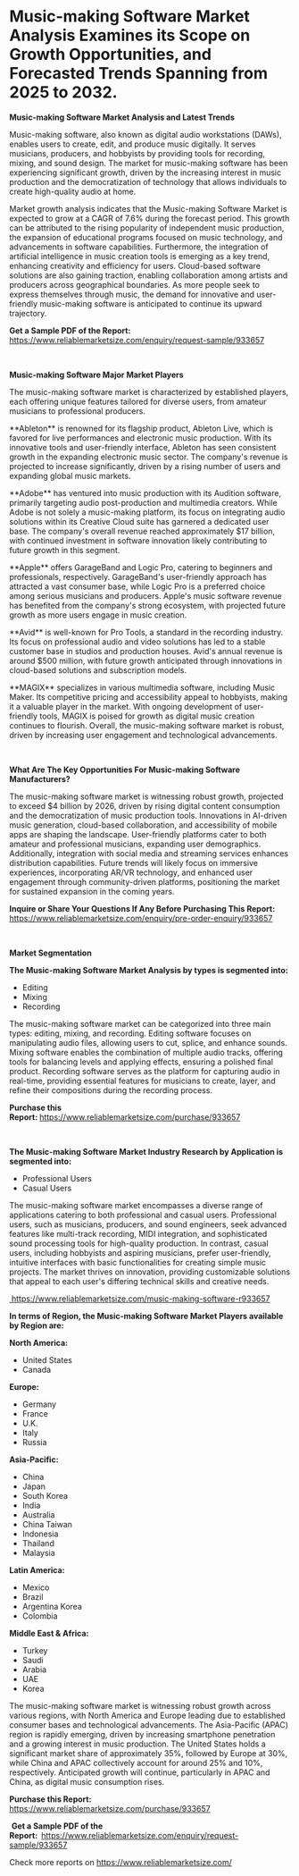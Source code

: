 <p><h1>Music-making Software Market Analysis Examines its Scope on Growth Opportunities, and Forecasted Trends Spanning from 2025 to 2032.</h1></p><p><strong>Music-making Software Market Analysis and Latest Trends</strong></p>
<p><p>Music-making software, also known as digital audio workstations (DAWs), enables users to create, edit, and produce music digitally. It serves musicians, producers, and hobbyists by providing tools for recording, mixing, and sound design. The market for music-making software has been experiencing significant growth, driven by the increasing interest in music production and the democratization of technology that allows individuals to create high-quality audio at home.</p><p>Market growth analysis indicates that the Music-making Software Market is expected to grow at a CAGR of 7.6% during the forecast period. This growth can be attributed to the rising popularity of independent music production, the expansion of educational programs focused on music technology, and advancements in software capabilities. Furthermore, the integration of artificial intelligence in music creation tools is emerging as a key trend, enhancing creativity and efficiency for users. Cloud-based software solutions are also gaining traction, enabling collaboration among artists and producers across geographical boundaries. As more people seek to express themselves through music, the demand for innovative and user-friendly music-making software is anticipated to continue its upward trajectory.</p></p>
<p><strong>Get a Sample PDF of the Report:&nbsp;</strong> <a href="https://www.reliablemarketsize.com/enquiry/request-sample/933657?utm_campaign=1885&utm_medium=2&utm_source=Github&utm_content=ia&utm_term=11032025&utm_id=music-making-software">https://www.reliablemarketsize.com/enquiry/request-sample/933657</a></p>
<p>&nbsp;</p>
<p><strong>Music-making Software Major Market Players</strong></p>
<p><p>The music-making software market is characterized by established players, each offering unique features tailored for diverse users, from amateur musicians to professional producers.</p><p>**Ableton** is renowned for its flagship product, Ableton Live, which is favored for live performances and electronic music production. With its innovative tools and user-friendly interface, Ableton has seen consistent growth in the expanding electronic music sector. The company's revenue is projected to increase significantly, driven by a rising number of users and expanding global music markets.</p><p>**Adobe** has ventured into music production with its Audition software, primarily targeting audio post-production and multimedia creators. While Adobe is not solely a music-making platform, its focus on integrating audio solutions within its Creative Cloud suite has garnered a dedicated user base. The company's overall revenue reached approximately $17 billion, with continued investment in software innovation likely contributing to future growth in this segment.</p><p>**Apple** offers GarageBand and Logic Pro, catering to beginners and professionals, respectively. GarageBand's user-friendly approach has attracted a vast consumer base, while Logic Pro is a preferred choice among serious musicians and producers. Apple's music software revenue has benefited from the company's strong ecosystem, with projected future growth as more users engage in music creation.</p><p>**Avid** is well-known for Pro Tools, a standard in the recording industry. Its focus on professional audio and video solutions has led to a stable customer base in studios and production houses. Avid's annual revenue is around $500 million, with future growth anticipated through innovations in cloud-based solutions and subscription models.</p><p>**MAGIX** specializes in various multimedia software, including Music Maker. Its competitive pricing and accessibility appeal to hobbyists, making it a valuable player in the market. With ongoing development of user-friendly tools, MAGIX is poised for growth as digital music creation continues to flourish. Overall, the music-making software market is robust, driven by increasing user engagement and technological advancements.</p></p>
<p>&nbsp;</p>
<p><strong>What Are The Key Opportunities For Music-making Software Manufacturers?</strong></p>
<p><p>The music-making software market is witnessing robust growth, projected to exceed $4 billion by 2026, driven by rising digital content consumption and the democratization of music production tools. Innovations in AI-driven music generation, cloud-based collaboration, and accessibility of mobile apps are shaping the landscape. User-friendly platforms cater to both amateur and professional musicians, expanding user demographics. Additionally, integration with social media and streaming services enhances distribution capabilities. Future trends will likely focus on immersive experiences, incorporating AR/VR technology, and enhanced user engagement through community-driven platforms, positioning the market for sustained expansion in the coming years.</p></p>
<p><strong>Inquire or Share Your Questions If Any Before Purchasing This Report:</strong> <a href="https://www.reliablemarketsize.com/enquiry/pre-order-enquiry/933657?utm_campaign=1885&utm_medium=2&utm_source=Github&utm_content=ia&utm_term=11032025&utm_id=music-making-software">https://www.reliablemarketsize.com/enquiry/pre-order-enquiry/933657</a></p>
<p>&nbsp;</p>
<p><strong>Market Segmentation</strong></p>
<p><strong>The Music-making Software Market Analysis by types is segmented into:</strong></p>
<p><ul><li>Editing</li><li>Mixing</li><li>Recording</li></ul></p>
<p><p>The music-making software market can be categorized into three main types: editing, mixing, and recording. Editing software focuses on manipulating audio files, allowing users to cut, splice, and enhance sounds. Mixing software enables the combination of multiple audio tracks, offering tools for balancing levels and applying effects, ensuring a polished final product. Recording software serves as the platform for capturing audio in real-time, providing essential features for musicians to create, layer, and refine their compositions during the recording process.</p></p>
<p><strong>Purchase this Report:&nbsp;</strong><a href="https://www.reliablemarketsize.com/purchase/933657?utm_campaign=1885&utm_medium=2&utm_source=Github&utm_content=ia&utm_term=11032025&utm_id=music-making-software">https://www.reliablemarketsize.com/purchase/933657</a></p>
<p>&nbsp;</p>
<p><strong>The Music-making Software Market Industry Research by Application is segmented into:</strong></p>
<p><ul><li>Professional Users</li><li>Casual Users</li></ul></p>
<p><p>The music-making software market encompasses a diverse range of applications catering to both professional and casual users. Professional users, such as musicians, producers, and sound engineers, seek advanced features like multi-track recording, MIDI integration, and sophisticated sound processing tools for high-quality production. In contrast, casual users, including hobbyists and aspiring musicians, prefer user-friendly, intuitive interfaces with basic functionalities for creating simple music projects. The market thrives on innovation, providing customizable solutions that appeal to each user's differing technical skills and creative needs.</p></p>
<p><a href="https://www.reliablemarketsize.com/music-making-software-r933657?utm_campaign=1885&utm_medium=2&utm_source=Github&utm_content=ia&utm_term=11032025&utm_id=music-making-software">&nbsp;https://www.reliablemarketsize.com/music-making-software-r933657</a></p>
<p><strong>In terms of Region, the Music-making Software Market Players available by Region are:</strong></p>
<p>
    <p> <strong> North America: </strong>
        <ul>
            <li>United States</li>
            <li>Canada</li>
        </ul>
        </p> 
    <p> <strong> Europe: </strong>
        <ul>
            <li>Germany</li>
            <li>France</li>
            <li>U.K.</li>
            <li>Italy</li>
            <li>Russia</li>
        </ul>
        </p> 
    <p> <strong> Asia-Pacific: </strong>
        <ul>
            <li>China</li>
            <li>Japan</li>
            <li>South Korea</li>
            <li>India</li>
            <li>Australia</li>
            <li>China Taiwan</li>
            <li>Indonesia</li>
            <li>Thailand</li>
            <li>Malaysia</li>
        </ul>
        </p> 
    <p> <strong> Latin America: </strong>
        <ul>
            <li>Mexico</li>
            <li>Brazil</li>
            <li>Argentina Korea</li>
            <li>Colombia</li>
        </ul>
        </p> 
    <p> <strong> Middle East & Africa: </strong>
        <ul>
            <li>Turkey</li>
            <li>Saudi</li>
            <li>Arabia</li>
            <li>UAE</li>
            <li>Korea</li>
        </ul>
    </p>
    </p>
<p><p>The music-making software market is witnessing robust growth across various regions, with North America and Europe leading due to established consumer bases and technological advancements. The Asia-Pacific (APAC) region is rapidly emerging, driven by increasing smartphone penetration and a growing interest in music production. The United States holds a significant market share of approximately 35%, followed by Europe at 30%, while China and APAC collectively account for around 25% and 10%, respectively. Anticipated growth will continue, particularly in APAC and China, as digital music consumption rises.</p></p>
<p><strong>Purchase this Report: </strong><a href="https://www.reliablemarketsize.com/purchase/933657?utm_campaign=1885&utm_medium=2&utm_source=Github&utm_content=ia&utm_term=11032025&utm_id=music-making-software">https://www.reliablemarketsize.com/purchase/933657</a></p>
<p>&nbsp;<strong>Get a Sample PDF of the Report:&nbsp;&nbsp;</strong><a href="https://www.reliablemarketsize.com/enquiry/request-sample/933657?utm_campaign=1885&utm_medium=2&utm_source=Github&utm_content=ia&utm_term=11032025&utm_id=music-making-software">https://www.reliablemarketsize.com/enquiry/request-sample/933657</a></p>
<p><strong></strong></p>
<p>Check more reports on <a href="https://www.reliablemarketsize.com/?utm_campaign=1885&utm_medium=2&utm_source=Github&utm_content=ia&utm_term=11032025&utm_id=music-making-software">https://www.reliablemarketsize.com/</a></p>